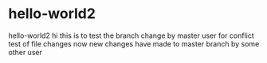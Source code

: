 # hello-world2
hello-world2
hi this is to test the branch change by master user for conflict test of file changes
now new changes have made to master branch by some other user
